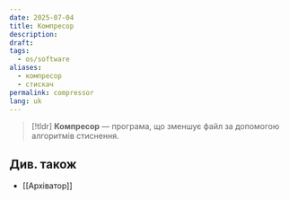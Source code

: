 ```yaml
---
date: 2025-07-04
title: Компресор
description: 
draft: 
tags:
  - os/software
aliases:
  - компресор
  - стискач
permalink: compressor
lang: uk
---
```


> [!tldr]
> **Компресор** — програма, що зменшує файл за допомогою алгоритмів стиснення.

##  Див. також

- [[Архіватор]]